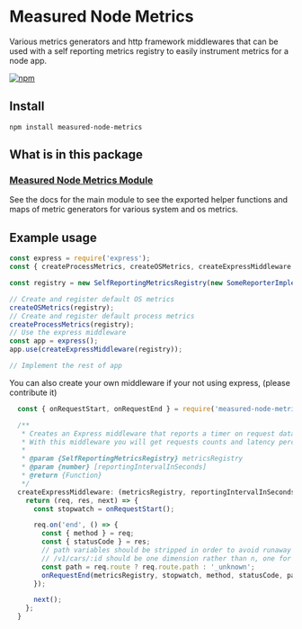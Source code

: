 # Measured Node Metrics

Various metrics generators and http framework middlewares that can be used with a self reporting metrics registry to easily instrument metrics for a node app.

[![npm](https://img.shields.io/npm/v/measured-node-metrics.svg)](https://www.npmjs.com/package/measured-node-metrics) 

## Install

```
npm install measured-node-metrics
```

## What is in this package

### [Measured Node Metrics Module](https://yaorg.github.io/node-measured/module-measured-node-metrics.html)
See the docs for the main module to see the exported helper functions and maps of metric generators for various system and os metrics.

## Example usage

```javascript
const express = require('express');
const { createProcessMetrics, createOSMetrics, createExpressMiddleware } = require('measured-node-metrics');

const registry = new SelfReportingMetricsRegistry(new SomeReporterImple());

// Create and register default OS metrics
createOSMetrics(registry);
// Create and register default process metrics
createProcessMetrics(registry);
// Use the express middleware
const app = express();
app.use(createExpressMiddleware(registry));

// Implement the rest of app
```

You can also create your own middleware if your not using express, (please contribute it)
```javascript
  const { onRequestStart, onRequestEnd } = require('measured-node-metrics');

  /**
   * Creates an Express middleware that reports a timer on request data.
   * With this middleware you will get requests counts and latency percentiles all filterable by status codes, http method, and uri paths.
   *
   * @param {SelfReportingMetricsRegistry} metricsRegistry
   * @param {number} [reportingIntervalInSeconds]
   * @return {Function}
   */
  createExpressMiddleware: (metricsRegistry, reportingIntervalInSeconds) => {
    return (req, res, next) => {
      const stopwatch = onRequestStart();

      req.on('end', () => {
        const { method } = req;
        const { statusCode } = res;
        // path variables should be stripped in order to avoid runaway time series creation, 
        // /v1/cars/:id should be one dimension rather than n, one for each id.
        const path = req.route ? req.route.path : '_unknown';
        onRequestEnd(metricsRegistry, stopwatch, method, statusCode, path, reportingIntervalInSeconds);
      });

      next();
    };
  }
```
